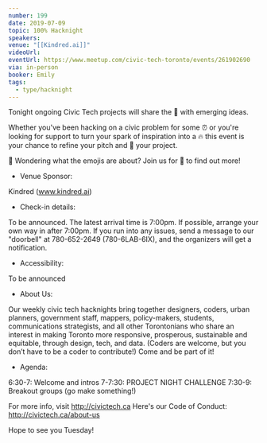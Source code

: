 ```yaml
---
number: 199
date: 2019-07-09
topic: 100% Hacknight
speakers: 
venue: "[[Kindred.ai]]"
videoUrl: 
eventUrl: https://www.meetup.com/civic-tech-toronto/events/261902690
via: in-person
booker: Emily
tags:
  - type/hacknight
---
```

Tonight ongoing Civic Tech projects will share the 🎤 with emerging ideas.

Whether you've been hacking on a civic problem for some ⏰ or you're looking for support to turn your spark of inspiration into a 🔥 this event is your chance to refine your pitch and 🚀 your project.

🤔 Wondering what the emojis are about? Join us for 🍕 to find out more!

+ Venue Sponsor:

Kindred (www.kindred.ai)

+ Check-in details:

To be announced. The latest arrival time is 7:00pm. If possible, arrange your own way in after 7:00pm.
If you run into any issues, send a message to our "doorbell" at 780-652-2649 (780-6LAB-6IX), and the organizers will get a notification.

+ Accessibility:

To be announced

+ About Us:

Our weekly civic tech hacknights bring together designers, coders, urban planners, government staff, mappers, policy-makers, students, communications strategists, and all other Torontonians who share an interest in making Toronto more responsive, prosperous, sustainable and equitable, through design, tech, and data. (Coders are welcome, but you don’t have to be a coder to contribute!) Come and be part of it!

+ Agenda:

6:30-7: Welcome and intros
7-7:30: PROJECT NIGHT CHALLENGE
7:30-9: Breakout groups (go make something!)

For more info, visit http://civictech.ca
Here's our Code of Conduct: http://civictech.ca/about-us

Hope to see you Tuesday!